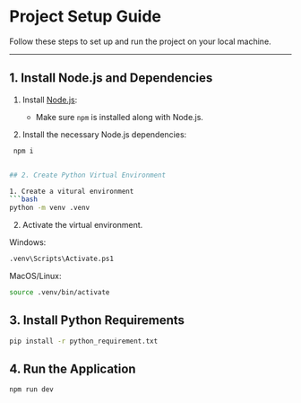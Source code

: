 # Project Setup Guide

Follow these steps to set up and run the project on your local machine.

---

## 1. Install Node.js and Dependencies

1. Install [Node.js](https://nodejs.org/):
   - Make sure `npm` is installed along with Node.js.

2. Install the necessary Node.js dependencies:
  ```bash
   npm i


## 2. Create Python Virtual Environment

1. Create a vitural environment
```bash
python -m venv .venv
```
2. Activate the virtual environment.

Windows:
```bash
.venv\Scripts\Activate.ps1
```
MacOS/Linux:
```bash
source .venv/bin/activate
```

## 3. Install Python Requirements
```bash
pip install -r python_requirement.txt
```

## 4. Run the Application
```bash
npm run dev
```
